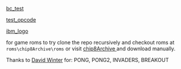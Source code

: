 [bc_test](https://github.com/daniel5151/AC8E)

[test_opcode](https://github.com/corax89/chip8-test-rom)

[ibm_logo](https://github.com/loktar00/chip8/blob/master/roms/IBM%20Logo.ch8)

for game roms to try clone the repo recursively and checkout roms at `roms\chip8Archive\roms`
or visit [chip8Archive ](https://johnearnest.github.io/chip8Archive/) and download manually.

Thanks to [David Winter](http://www.pong-story.com/chip8/) for: 
PONG, PONG2, INVADERS, BREAKOUT